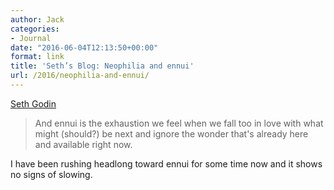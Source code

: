 ```yaml
---
author: Jack
categories:
- Journal
date: "2016-06-04T12:13:50+00:00"
format: link
title: 'Seth’s Blog: Neophilia and ennui'
url: /2016/neophilia-and-ennui/
---
```


[Seth Godin][1]

> And ennui is the exhaustion we feel when we fall too in love with what might (should?) be next and ignore the wonder that's already here and available right now.

I have been rushing headlong toward ennui for some time now and it shows no signs of slowing.

 [1]: http://sethgodin.typepad.com/seths_blog/2016/06/neophilia-and-ennui.html

